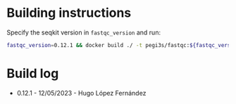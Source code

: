 # Building instructions

Specify the seqkit version in `fastqc_version` and run:

```bash
fastqc_version=0.12.1 && docker build ./ -t pegi3s/fastqc:${fastqc_version} --build-arg VERSION=${fastqc_version}  && docker tag pegi3s/fastqc:${fastqc_version} pegi3s/fastqc:latest
```

# Build log

- 0.12.1 - 12/05/2023 - Hugo López Fernández
